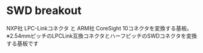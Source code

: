 # SWD breakout
NXP社 LPC-Linkコネクタ と ARM社 CoreSight 10コネクタを変換する基板。  
※2.54mmピッチのLPCLink互換コネクタとハーフピッチのSWDコネクタを変換する基板です
